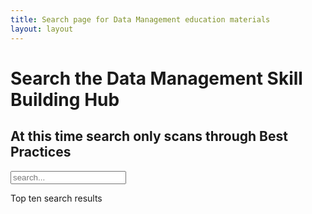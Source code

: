 ```yaml
---
title: Search page for Data Management education materials
layout: layout
---
```



# Search the Data Management Skill Building Hub


## At this time search only scans through Best Practices


<!-- Html Elements for Search -->
<div id="search-container">
<input type="text" id="search-input" placeholder="search...">
<ul id="results-container"></ul>
</div>

<p> Top ten search results </p>
<!-- Script pointing to search-script.js -->
<script src="{{ site.baseurl }}/js/search-script.js" type="text/javascript"></script>

<!-- Configuration -->
<script>
window.simpleJekyllSearch = new SimpleJekyllSearch({
  searchInput: document.getElementById('search-input'),
  resultsContainer: document.getElementById('results-container'),
  json: '{{ site.baseurl }}/search.json',
  searchResultTemplate: '<p><a href="{url}" title="{desc}">{title}</a><br><span> Type: {categories}</span><span> Step: {step}</span></p>',
  noResultsText: 'No results found',
  limit: 10,
  fuzzy: false,
})
</script>
